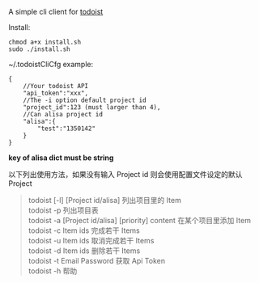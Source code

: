 A simple cli client for [todoist](http://todoist.com/)

Install:

    chmod a+x install.sh
    sudo ./install.sh

~/.todoistCliCfg example:

    {
        //Your todoist API
        "api_token":"xxx",
        //The -i option default project id
        "project_id":123 (must larger than 4), 
        //Can alisa project id
        "alisa":{
            "test":"1350142"
        }
    }

**key of alisa dict must be string**

以下列出使用方法，如果没有输入 Project id 则会使用配置文件设定的默认 Project

> todoist [-l] [Project id/alisa] 列出项目里的 Item  
todoist -p 列出项目表  
todoist -a [Project id/alisa] [priority] content 在某个项目里添加 Item  
todoist -c Item ids 完成若干 Items  
todoist -u Item ids 取消完成若干 Items  
todoist -d Item ids 删除若干 Items  
todoist -t Email Password 获取 Api Token  
todoist -h 帮助
